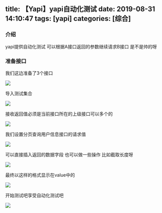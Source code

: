 title: 【Yapi】yapi自动化测试
date: 2019-08-31 14:10:47
tags: [yapi]
categories: [综合]
---
### 介绍

yapi提供自动化测试 可以根据A接口返回的参数继续请求B接口 是不是帅的呀

<!--more-->

### 准备接口

我们这边准备了3个接口

![](/images/20190831141215.png)

导入测试集合

![](/images/20190831141326.png)

接收返回值必须是当前接口所在的上级接口可以多个的

![](/images/20190831141856.png)

我们设置分页查询用户信息接口的请求值

![](/images/20190831141417.png)

可以直接插入返回的数据字段 也可以做一些操作 比如截取长度呀

![](/images/20190831141513.png)

最终以这样的格式显示在value中的

![](/images/20190831141631.png)

开始测试吧享受自动化测试吧

![](/images/20190831141729.png)